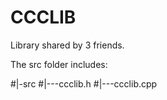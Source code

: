 # CCCLIB
Library shared by 3 friends.

The src folder includes:

#|-src
   #|---ccclib.h
   #|---ccclib.cpp
